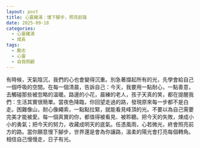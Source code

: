 ```yaml
---
layout: post
title: 心靈雞湯：慢下腳步，照亮前路
date: 2025-09-18
categories:
  - 心靈雞湯
  - 成長
tags:
  - 勵志
  - 心靈
  - 自我照顧
---
```


有時候，天氣陰沉，我們的心也會變得沉重。別急著撐起所有的光，先學會給自己一個呼吸的空間。在每一個清晨，告訴自己：今天，我要用一點耐心，一點善意，去觸碰那些被忽略的溫暖。路邊的小花，晨練的老人，孩子天真的笑，都在提醒我們：生活其實很簡單。當夜色降臨，你回望走過的路，發現原來每一步都不是白走。困難像山，耐心像繩索，一點點拉緊，就能看見峰頂的光。不要以為自己需要完美才能被愛。每一個真實的你，都值得被看見、被聆聽。把今天的失敗，煉成小小的勇氣；把今天的努力，收藏成明天的底氣。任憑風雨，心若微光，終會照亮前方的路。當你願意慢下腳步，世界還是會為你讓路，溫柔的陽光會打亮每個轉角。相信自己慢慢走，日子有光。